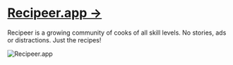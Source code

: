 # [Recipeer.app →](https://recipeer.app?ref=github)

Recipeer is a growing community of cooks of all skill levels. No stories, ads or distractions. Just the recipes!

![Recipeer.app](https://assets.recipeer.app/default_og.jpg)
